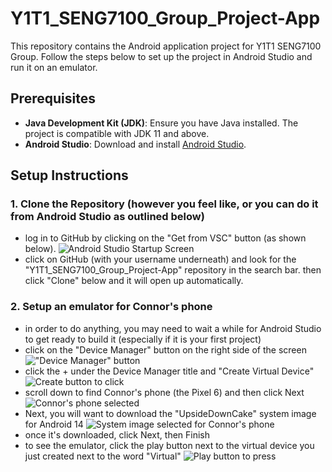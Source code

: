 # Y1T1_SENG7100_Group_Project-App

This repository contains the Android application project for Y1T1 SENG7100 Group. Follow the steps below to set up the project in Android Studio and run it on an emulator.

## Prerequisites

- **Java Development Kit (JDK)**: Ensure you have Java installed. The project is compatible with JDK 11 and above.
- **Android Studio**: Download and install [Android Studio](https://developer.android.com/studio).

## Setup Instructions

### 1. Clone the Repository (however you feel like, or you can do it from Android Studio as outlined below)
- log in to GitHub by clicking on the "Get from VSC" button (as shown below). ![Android Studio Startup Screen](https://github.com/user-attachments/assets/8351e927-4720-4b76-9639-3ee4da32b5b5)
- click on GitHub (with your username underneath) and look for the "Y1T1_SENG7100_Group_Project-App" repository in the search bar. then click "Clone" below and it will open up automatically.

### 2. Setup an emulator for Connor's phone
- in order to do anything, you may need to wait a while for Android Studio to get ready to build it (especially if it is your first project)
- click on the "Device Manager" button on the right side of the screen
!["Device Manager" button](https://github.com/user-attachments/assets/82996f80-f1c6-41eb-b2c0-431cee8a4015)
- click the + under the Device Manager title and "Create Virtual Device" ![Create button to click](https://github.com/user-attachments/assets/3e770135-79d3-4078-96f6-1fdcaed11a18)
- scroll down to find Connor's phone (the Pixel 6) and then click Next
![Connor's phone selected](https://github.com/user-attachments/assets/e84d847f-ee23-4465-bc52-bdd30a65577f)
- Next, you will want to download the "UpsideDownCake" system image for Android 14
![System image selected for Connor's phone](https://github.com/user-attachments/assets/49dba9f6-f198-444c-b107-90d2983abead)
- once it's downloaded, click Next, then Finish
- to see the emulator, click the play button next to the virtual device you just created next to the word "Virtual"
![Play button to press](https://github.com/user-attachments/assets/126cdcf2-ecfa-40ff-9fad-0417541ff814)
